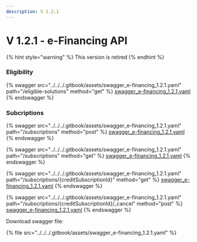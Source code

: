 ```yaml
---
description: V 1.2.1
---
```


# V 1.2.1 - e-Financing API

{% hint style="warning" %}
This version is retired
{% endhint %}

### Eligibility

{% swagger src="../../../.gitbook/assets/swagger_e-financing_1.2.1.yaml" path="/eligible-solutions" method="get" %}
[swagger_e-financing_1.2.1.yaml](../../../.gitbook/assets/swagger_e-financing_1.2.1.yaml)
{% endswagger %}

### Subcriptions

{% swagger src="../../../.gitbook/assets/swagger_e-financing_1.2.1.yaml" path="/subscriptions" method="post" %}
[swagger_e-financing_1.2.1.yaml](../../../.gitbook/assets/swagger_e-financing_1.2.1.yaml)
{% endswagger %}

{% swagger src="../../../.gitbook/assets/swagger_e-financing_1.2.1.yaml" path="/subscriptions" method="get" %}
[swagger_e-financing_1.2.1.yaml](../../../.gitbook/assets/swagger_e-financing_1.2.1.yaml)
{% endswagger %}

{% swagger src="../../../.gitbook/assets/swagger_e-financing_1.2.1.yaml" path="/subscriptions/{creditSubscriptionId}" method="get" %}
[swagger_e-financing_1.2.1.yaml](../../../.gitbook/assets/swagger_e-financing_1.2.1.yaml)
{% endswagger %}

{% swagger src="../../../.gitbook/assets/swagger_e-financing_1.2.1.yaml" path="/subscriptions/{creditSubscriptionId}/_cancel" method="post" %}
[swagger_e-financing_1.2.1.yaml](../../../.gitbook/assets/swagger_e-financing_1.2.1.yaml)
{% endswagger %}

Download swagger file:

{% file src="../../../.gitbook/assets/swagger_e-financing_1.2.1.yaml" %}
